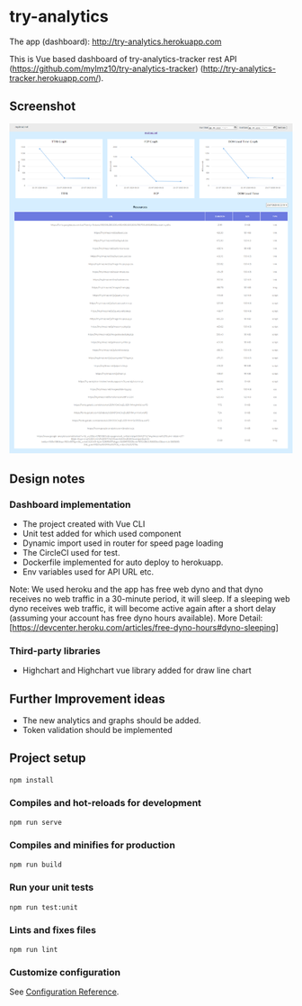 # try-analytics

The app (dashboard): http://try-analytics.herokuapp.com

This is Vue based dashboard of try-analytics-tracker rest API (https://github.com/mylmz10/try-analytics-tracker) (http://try-analytics-tracker.herokuapp.com/). 

## Screenshot
<div align="center">
    <img src="https://raw.githubusercontent.com/mylmz10/try-analytics/master/screenshot/screenshot.png" alt="screenshot" />
</div>

## Design notes
   
   ### Dashboard implementation
   
   - The project created with Vue CLI
   - Unit test added for which used component 
   - Dynamic import used in router for speed page loading
   - The CircleCI used for test.
   - Dockerfile implemented for auto deploy to herokuapp.
   - Env variables used for API URL etc.
   
   Note: We used heroku and the app has free web dyno and that dyno receives no web traffic in a 30-minute period, it will sleep.
   If a sleeping web dyno receives web traffic, it will become active again after a short delay (assuming your account has free dyno hours available). 
   More Detail: [https://devcenter.heroku.com/articles/free-dyno-hours#dyno-sleeping]
      
   ### Third-party libraries
   
   - Highchart and Highchart vue library added for draw line chart
   
   ## Further Improvement ideas
   
   - The new analytics and graphs should be added.
   - Token validation should be implemented 

## Project setup
```
npm install
```

### Compiles and hot-reloads for development
```
npm run serve
```

### Compiles and minifies for production
```
npm run build
```

### Run your unit tests
```
npm run test:unit
```

### Lints and fixes files
```
npm run lint
```

### Customize configuration
See [Configuration Reference](https://cli.vuejs.org/config/).
